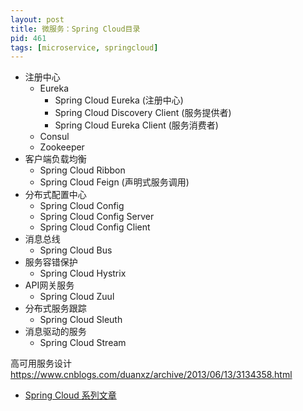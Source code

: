 ```yaml
---
layout: post
title: 微服务：Spring Cloud目录
pid: 461
tags: [microservice, springcloud]
---
```



+ 注册中心
  + Eureka
    + Spring Cloud Eureka (注册中心)
    + Spring Cloud Discovery Client (服务提供者)
	+ Spring Cloud Eureka Client (服务消费者)
  + Consul
  + Zookeeper
+ 客户端负载均衡
  + Spring Cloud Ribbon
  + Spring Cloud Feign (声明式服务调用)
+ 分布式配置中心
  + Spring Cloud Config
  + Spring Cloud Config Server
  + Spring Cloud Config Client
+ 消息总线
  + Spring Cloud Bus
+ 服务容错保护
  + Spring Cloud Hystrix
+ API网关服务
  + Spring Cloud Zuul
+ 分布式服务跟踪
  + Spring Cloud Sleuth
+ 消息驱动的服务
  + Spring Cloud Stream
  
  
高可用服务设计
https://www.cnblogs.com/duanxz/archive/2013/06/13/3134358.html
+ [Spring Cloud 系列文章](http://www.ityouknow.com/spring-cloud.html)
